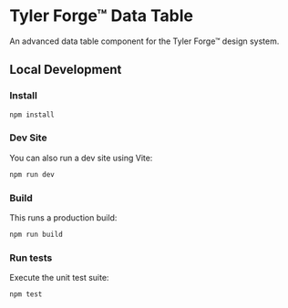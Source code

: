 # Tyler Forge™ Data Table

An advanced data table component for the Tyler Forge™ design system.

## Local Development

### Install

```bash
npm install
```

### Dev Site

You can also run a dev site using Vite:

```bash
npm run dev
```

### Build

This runs a production build:

```bash
npm run build
```

### Run tests

Execute the unit test suite:

```bash
npm test
```
